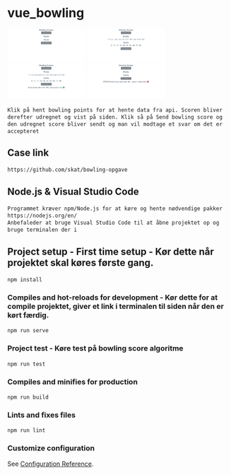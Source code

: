 # vue_bowling
<img src="https://github.com/CPSO/vue-bowling/blob/master/wiki/img0.png" width="35%"></img>
<img src="https://github.com/CPSO/vue-bowling/blob/master/wiki/img1.png" width="35%"></img>
<img src="https://github.com/CPSO/vue-bowling/blob/master/wiki/img2.png" width="35%"></img>
<img src="https://github.com/CPSO/vue-bowling/blob/master/wiki/img3.png" width="35%"></img>
```
Klik på hent bowling points for at hente data fra api. Scoren bliver derefter udregnet og vist på siden. Klik så på Send bowling score og den udregnet score bliver sendt og man vil modtage et svar om det er accepteret
```

## Case link
```
https://github.com/skat/bowling-opgave
```
## Node.js & Visual Studio Code
```
Programmet kræver npm/Node.js for at køre og hente nødvendige pakker https://nodejs.org/en/
Anbefaleder at bruge Visual Studio Code til at åbne projektet op og bruge terminalen der i
```

## Project setup - First time setup - Kør dette når projektet skal køres første gang.
```
npm install
```

### Compiles and hot-reloads for development - Kør dette for at compile projektet, giver et link i terminalen til siden når den er kørt færdig.
```
npm run serve
```
### Project test - Køre test på bowling score algoritme
```
npm run test
```

### Compiles and minifies for production
```
npm run build
```

### Lints and fixes files
```
npm run lint
```

### Customize configuration
See [Configuration Reference](https://cli.vuejs.org/config/).
